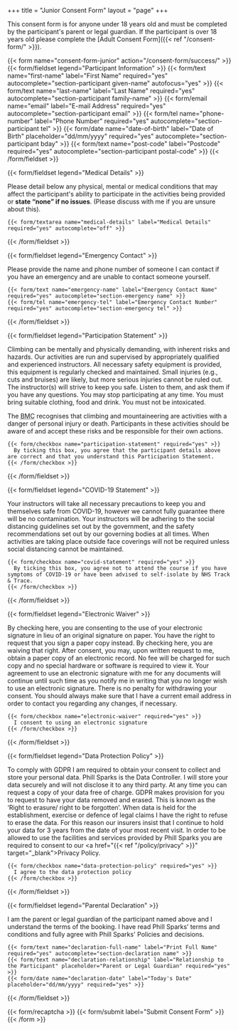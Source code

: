 +++
title = "Junior Consent Form"
layout = "page"
+++

This consent form is for anyone under 18 years old and must be completed by the participant's parent or legal guardian. If the participant is over 18 years old please complete the [Adult Consent Form]({{< ref "/consent-form/" >}}).

{{< form name="consent-form-junior" action="/consent-form/success/" >}}
  {{< form/fieldset legend="Participant Information" >}}
    {{< form/text name="first-name" label="First Name" required="yes" autocomplete="section-participant given-name" autofocus="yes" >}}
    {{< form/text name="last-name" label="Last Name" required="yes" autocomplete="section-participant family-name" >}}
    {{< form/email name="email" label="E-mail Address" required="yes" autocomplete="section-participant email" >}}
    {{< form/tel name="phone-number" label="Phone Number" required="yes" autocomplete="section-participant tel" >}}
    {{< form/date name="date-of-birth" label="Date of Birth" placeholder="dd/mm/yyyy" required="yes" autocomplete="section-participant bday" >}}
    {{< form/text name="post-code" label="Postcode" required="yes" autocomplete="section-participant postal-code" >}}
  {{< /form/fieldset >}}

  {{< form/fieldset legend="Medical Details" >}}
    <p>Please detail below any physical, mental or medical conditions that may affect the participant's ability to participate in the activities being provided or <strong>state <q>none</q> if no issues</strong>. (Please discuss with me if you are unsure about this).</p>

    {{< form/textarea name="medical-details" label="Medical Details" required="yes" autocomplete="off" >}}
  {{< /form/fieldset >}}

  {{< form/fieldset legend="Emergency Contact" >}}
    <p>Please provide the name and phone number of someone I can contact if you have an emergency and are unable to contact someone yourself.</p>

    {{< form/text name="emergency-name" label="Emergency Contact Name" required="yes" autocomplete="section-emergency name" >}}
    {{< form/tel name="emergency-tel" label="Emergency Contact Number" required="yes" autocomplete="section-emergency tel" >}}
  {{< /form/fieldset >}}

  {{< form/fieldset legend="Participation Statement" >}}
    <p>Climbing can be mentally and physically demanding, with inherent risks and hazards. Our activities are run and supervised by appropriately qualified and experienced instructors. All necessary safety equipment is provided, this equipment is regularly checked and maintained. Small injuries (e.g., cuts and bruises) are likely, but more serious injuries cannot be ruled out. The instructor(s) will strive to keep you safe. Listen to them, and ask them if you have any questions. You may stop participating at any time. You must bring suitable clothing, food and drink. You must not be intoxicated.</p>
    <p>The <abbr title="British Mountaineering Council">BMC</abbr> recognises that climbing and mountaineering are activities with a danger of personal injury or death. Participants in these activities should be aware of and accept these risks and be responsible for their own actions.</p>

    {{< form/checkbox name="participation-statement" required="yes" >}}
      By ticking this box, you agree that the participant details above are correct and that you understand this Participation Statement.
    {{< /form/checkbox >}}
  {{< /form/fieldset >}}

  {{< form/fieldset legend="COVID-19 Statement" >}}
    <p>Your instructors will take all necessary precautions to keep you and themselves safe from COVID-19, however we cannot fully guarantee there will be no contamination. Your instructors will be adhering to the social distancing guidelines set out by the government, and the safety recommendations set out by our governing bodies at all times. When activities are taking place outside face coverings will not be required unless social distancing cannot be maintained.<p>

    {{< form/checkbox name="covid-statement" required="yes" >}}
      By ticking this box, you agree not to attend the course if you have symptoms of COVID-19 or have been advised to self-isolate by NHS Track & Trace.
    {{< /form/checkbox >}}
  {{< /form/fieldset >}}

  {{< form/fieldset legend="Electronic Waiver" >}}
    <p>By checking here, you are consenting to the use of your electronic signature in lieu of an original signature on paper. You have the right to request that you sign a paper copy instead. By checking here, you are waiving that right. After consent, you may, upon written request to me, obtain a paper copy of an electronic record. No fee will be charged for such copy and no special hardware or software is required to view it. Your agreement to use an electronic signature with me for any documents will continue until such time as you notify me in writing that you no longer wish to use an electronic signature. There is no penalty for withdrawing your consent. You should always make sure that I have a current email address in order to contact you regarding any changes, if necessary.</p>

    {{< form/checkbox name="electronic-waiver" required="yes" >}}
      I consent to using an electronic signature
    {{< /form/checkbox >}}
  {{< /form/fieldset >}}

  {{< form/fieldset legend="Data Protection Policy" >}}
    <p>To comply with GDPR I am required to obtain your consent to collect and store your personal data. Phill Sparks is the Data Controller. I will store your data securely and will not disclose it to any third party. At any time you can request a copy of your data free of charge. GDPR makes provision for you to request to have your data removed and erased. This is known as the ‘Right to erasure/ right to be forgotten’. When data is held for the establishment, exercise or defence of legal claims I have the right to refuse to erase the data. For this reason our insurers insist that I continue to hold your data for 3 years from the date of your most recent visit. In order to be allowed to use the facilities and services provided by Phill Sparks you are required to consent to our <a href="{{< ref "/policy/privacy" >}}" target="_blank">Privacy Policy</a>.</p>

    {{< form/checkbox name="data-protection-policy" required="yes" >}}
      I agree to the data protection policy
    {{< /form/checkbox >}}
  {{< /form/fieldset >}}

  {{< form/fieldset legend="Parental Declaration" >}}
    <p>I am the parent or legal guardian of the participant named above and I understand the terms of the booking. I have read Phill Sparks’ terms and conditions and fully agree with Phill Sparks' Policies and decisions.</p>

    {{< form/text name="declaration-full-name" label="Print Full Name" required="yes" autocomplete="section-declaration name" >}}
    {{< form/text name="declaration-relationship" label="Relationship to the Participant" placeholder="Parent or Legal Guardian" required="yes" >}}
    {{< form/date name="declaration-date" label="Today's Date" placeholder="dd/mm/yyyy" required="yes" >}}
  {{< /form/fieldset >}}

  {{< form/recaptcha >}}
  {{< form/submit label="Submit Consent Form" >}}
{{< /form >}}